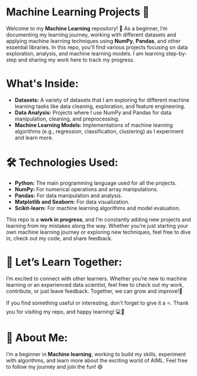 # Machine Learning Projects 🚀
Welcome to my **Machine Learning** repository! 🎉 
As a beginner, I’m documenting my learning journey, working with different datasets and applying machine learning techniques using **NumPy**, **Pandas**, and other essential libraries.
In this repo, you'll find various projects focusing on data exploration, analysis, and machine learning models. I am learning step-by-step and sharing my work here to track my progress.
# What's Inside:
- **Datasets:** A variety of datasets that I am exploring for different machine learning tasks like data cleaning, exploration, and feature engineering.
- **Data Analysis:** Projects where I use NumPy and Pandas for data manipulation, cleaning, and preprocessing.
- **Machine Learning Models:** Implementations of machine learning algorithms (e.g., regression, classification, clustering) as I experiment and learn more.

# 🛠️ Technologies Used:
- **Python:** The main programming language used for all the projects.
- **NumPy:** For numerical operations and array manipulations.
- **Pandas:** For data manipulation and analysis.
- **Matplotlib and Seaborn:** For data visualization.
- **Scikit-learn:** For machine learning algorithms and model evaluation.

This repo is a **work in progress**, and I’m constantly adding new projects and learning from my mistakes along the way. Whether you’re just starting your own machine learning journey or exploring new techniques, feel free to dive in, check out my code, and share feedback.

# 🎉 Let’s Learn Together:
I’m excited to connect with other learners. Whether you’re new to machine learning or an experienced data scientist, feel free to check out my work, contribute, or just leave feedback. Together, we can grow and improve!🌱

If you find something useful or interesting, don't forget to give it a ⭐. 
Thank you for visiting my repo, and happy learning! 💻🚀

# 📑 About Me:
I’m a beginner in **Machine learning**, working to build my skills, experiment with algorithms, and learn more about the exciting world of AIML. Feel free to follow my journey and join the fun! 😄

